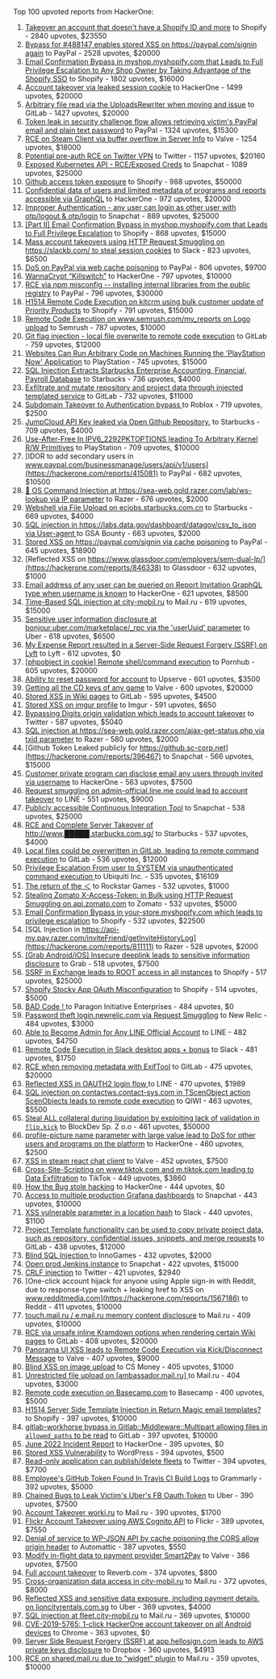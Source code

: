 Top 100 upvoted reports from HackerOne:

1. [Takeover an account that doesn't have a Shopify ID and more](https://hackerone.com/reports/867513) to Shopify - 2840 upvotes, $23550
2. [Bypass for #488147 enables stored XSS on https://paypal.com/signin again](https://hackerone.com/reports/510152) to PayPal - 2528 upvotes, $20000
3. [Email Confirmation Bypass in myshop.myshopify.com that Leads to Full Privilege Escalation to Any Shop Owner by Taking Advantage of the Shopify SSO](https://hackerone.com/reports/791775) to Shopify - 1802 upvotes, $16000
4. [Account takeover via leaked session cookie](https://hackerone.com/reports/745324) to HackerOne - 1499 upvotes, $20000
5. [Arbitrary file read via the UploadsRewriter when moving and issue](https://hackerone.com/reports/827052) to GitLab - 1427 upvotes, $20000
6. [Token leak in security challenge flow allows retrieving victim's PayPal email and plain text password](https://hackerone.com/reports/739737) to PayPal - 1324 upvotes, $15300
7. [RCE on Steam Client via buffer overflow in Server Info](https://hackerone.com/reports/470520) to Valve - 1254 upvotes, $18000
8. [Potential pre-auth RCE on Twitter VPN](https://hackerone.com/reports/591295) to Twitter - 1157 upvotes, $20160
9. [Exposed Kubernetes API - RCE/Exposed Creds](https://hackerone.com/reports/455645) to Snapchat - 1089 upvotes, $25000
10. [Github access token exposure](https://hackerone.com/reports/1087489) to Shopify - 988 upvotes, $50000
11. [Confidential data of users and limited metadata of programs and reports accessible via GraphQL](https://hackerone.com/reports/489146) to HackerOne - 972 upvotes, $20000
12. [Improper Authentication - any user can login as other user with otp/logout & otp/login](https://hackerone.com/reports/921780) to Snapchat - 889 upvotes, $25000
13. [[Part II] Email Confirmation Bypass in myshop.myshopify.com that Leads to Full Privilege Escalation](https://hackerone.com/reports/796808) to Shopify - 868 upvotes, $15000
14. [Mass account takeovers using HTTP Request Smuggling on https://slackb.com/ to steal session cookies](https://hackerone.com/reports/737140) to Slack - 823 upvotes, $6500
15. [DoS on PayPal via web cache poisoning](https://hackerone.com/reports/622122) to PayPal - 806 upvotes, $9700
16. [WannaCrypt “Killswitch”](https://hackerone.com/reports/228648) to HackerOne - 797 upvotes, $10000
17. [RCE via npm misconfig -- installing internal libraries from the public registry](https://hackerone.com/reports/925585) to PayPal - 796 upvotes, $30000
18. [H1514 Remote Code Execution on kitcrm using bulk customer update of Priority Products](https://hackerone.com/reports/422944) to Shopify - 791 upvotes, $15000
19. [Remote Code Execution on www.semrush.com/my_reports on Logo upload](https://hackerone.com/reports/403417) to Semrush - 787 upvotes, $10000
20. [Git flag injection - local file overwrite to remote code execution](https://hackerone.com/reports/658013) to GitLab - 759 upvotes, $12000
21. [Websites Can Run Arbitrary Code on Machines Running the 'PlayStation Now' Application](https://hackerone.com/reports/873614) to PlayStation - 745 upvotes, $15000
22. [SQL Injection Extracts Starbucks Enterprise Accounting, Financial, Payroll Database](https://hackerone.com/reports/531051) to Starbucks - 736 upvotes, $4000
23. [Exfiltrate and mutate repository and project data through injected templated service](https://hackerone.com/reports/446585) to GitLab - 732 upvotes, $11000
24. [Subdomain Takeover to Authentication bypass ](https://hackerone.com/reports/335330) to Roblox - 719 upvotes, $2500
25. [JumpCloud API Key leaked via Open Github Repository.](https://hackerone.com/reports/716292) to Starbucks - 709 upvotes, $4000
26. [Use-After-Free In IPV6_2292PKTOPTIONS leading To Arbitrary Kernel R/W Primitives](https://hackerone.com/reports/826026) to PlayStation - 709 upvotes, $10000
27. [IDOR to add secondary users in www.paypal.com/businessmanage/users/api/v1/users](https://hackerone.com/reports/415081) to PayPal - 682 upvotes, $10500
28. [🐞 OS Command Injection at https://sea-web.gold.razer.com/lab/ws-lookup via IP parameter](https://hackerone.com/reports/821962) to Razer - 676 upvotes, $2000
29. [Webshell via File Upload on ecjobs.starbucks.com.cn](https://hackerone.com/reports/506646) to Starbucks - 669 upvotes, $4000
30. [SQL injection in https://labs.data.gov/dashboard/datagov/csv_to_json via User-agent ](https://hackerone.com/reports/297478) to GSA Bounty - 663 upvotes, $2000
31. [Stored XSS on https://paypal.com/signin via cache poisoning](https://hackerone.com/reports/488147) to PayPal - 645 upvotes, $18900
32. [Reflected XSS on https://www.glassdoor.com/employers/sem-dual-lp/](https://hackerone.com/reports/846338) to Glassdoor - 632 upvotes, $1000
33. [Email address of any user can be queried on Report Invitation GraphQL type when username is known](https://hackerone.com/reports/792927) to HackerOne - 621 upvotes, $8500
34. [Time-Based SQL injection at city-mobil.ru](https://hackerone.com/reports/868436) to Mail.ru - 619 upvotes, $15000
35. [Sensitive user information disclosure at bonjour.uber.com/marketplace/_rpc via the 'userUuid' parameter](https://hackerone.com/reports/542340) to Uber - 618 upvotes, $6500
36. [My Expense Report resulted in a Server-Side Request Forgery (SSRF) on Lyft](https://hackerone.com/reports/885975) to Lyft - 612 upvotes, $0
37. [[phpobject in cookie] Remote shell/command execution](https://hackerone.com/reports/141956) to Pornhub - 605 upvotes, $20000
38. [Ability to reset password for account](https://hackerone.com/reports/322985) to Upserve  - 601 upvotes, $3500
39. [Getting all the CD keys of any game](https://hackerone.com/reports/391217) to Valve - 600 upvotes, $20000
40. [Stored XSS in Wiki pages](https://hackerone.com/reports/526325) to GitLab - 595 upvotes, $4500
41. [Stored XSS on imgur profile](https://hackerone.com/reports/484434) to Imgur - 591 upvotes, $650
42. [Bypassing Digits origin validation which leads to account takeover](https://hackerone.com/reports/129873) to Twitter - 587 upvotes, $5040
43. [SQL injection at https://sea-web.gold.razer.com/ajax-get-status.php via txid parameter](https://hackerone.com/reports/819738) to Razer - 580 upvotes, $2000
44. [Github Token Leaked publicly for https://github.sc-corp.net](https://hackerone.com/reports/396467) to Snapchat - 566 upvotes, $15000
45. [Customer private program can disclose email any users through invited via username](https://hackerone.com/reports/807448) to HackerOne - 563 upvotes, $7500
46. [Request smuggling on admin-official.line.me could lead to account takeover](https://hackerone.com/reports/740037) to LINE - 551 upvotes, $9000
47. [Publicly accessible Continuous Integration Tool](https://hackerone.com/reports/313457) to Snapchat - 538 upvotes, $25000
48. [RCE and Complete Server Takeover of http://www.█████.starbucks.com.sg/](https://hackerone.com/reports/502758) to Starbucks - 537 upvotes, $4000
49. [Local files could be overwritten in GitLab, leading to remote command execution](https://hackerone.com/reports/587854) to GitLab - 536 upvotes, $12000
50. [Privilege Escalation From user to SYSTEM via unauthenticated command execution ](https://hackerone.com/reports/544928) to Ubiquiti Inc. - 535 upvotes, $16109
51. [The return of the ＜](https://hackerone.com/reports/639684) to Rockstar Games - 532 upvotes, $1000
52. [Stealing Zomato X-Access-Token: in Bulk using HTTP Request Smuggling on api.zomato.com](https://hackerone.com/reports/771666) to Zomato - 532 upvotes, $5000
53. [Email Confirmation Bypass in your-store.myshopify.com which leads to privilege escalation](https://hackerone.com/reports/910300) to Shopify - 532 upvotes, $22500
54. [SQL Injection in https://api-my.pay.razer.com/inviteFriend/getInviteHistoryLog](https://hackerone.com/reports/811111) to Razer - 528 upvotes, $2000
55. [[Grab Android/iOS] Insecure deeplink leads to sensitive information disclosure](https://hackerone.com/reports/401793) to Grab - 518 upvotes, $7500
56. [SSRF in Exchange leads to ROOT access in all instances](https://hackerone.com/reports/341876) to Shopify - 517 upvotes, $25000
57. [Shopify Stocky App OAuth Misconfiguration](https://hackerone.com/reports/740989) to Shopify - 514 upvotes, $5000
58. [BAD Code ! ](https://hackerone.com/reports/180074) to Paragon Initiative Enterprises - 484 upvotes, $0
59. [Password theft login.newrelic.com via Request Smuggling](https://hackerone.com/reports/498052) to New Relic - 484 upvotes, $3000
60. [Able to Become Admin for Any LINE Official Account](https://hackerone.com/reports/698579) to LINE - 482 upvotes, $4750
61. [Remote Code Execution in Slack desktop apps + bonus](https://hackerone.com/reports/783877) to Slack - 481 upvotes, $1750
62. [RCE when removing metadata with ExifTool](https://hackerone.com/reports/1154542) to GitLab - 475 upvotes, $20000
63. [Reflected XSS in OAUTH2 login flow ](https://hackerone.com/reports/697099) to LINE - 470 upvotes, $1989
64. [SQL injection on contactws.contact-sys.com in TScenObject action ScenObjects leads to remote code execution](https://hackerone.com/reports/816254) to QIWI - 463 upvotes, $5500
65. [Steal ALL collateral during liquidation by exploiting lack of validation in `flip.kick`](https://hackerone.com/reports/684092) to BlockDev Sp. Z o.o - 461 upvotes, $50000
66. [profile-picture name parameter with large value lead to DoS for other users and programs on the platform](https://hackerone.com/reports/764434) to HackerOne - 460 upvotes, $2500
67. [XSS in steam react chat client](https://hackerone.com/reports/409850) to Valve - 452 upvotes, $7500
68. [Cross-Site-Scripting on www.tiktok.com and m.tiktok.com leading to Data Exfiltration](https://hackerone.com/reports/968082) to TikTok - 449 upvotes, $3860
69. [How the Bug stole hacking](https://hackerone.com/reports/762510) to HackerOne - 444 upvotes, $0
70. [Access to multiple production Grafana dashboards](https://hackerone.com/reports/663628) to Snapchat - 443 upvotes, $10000
71. [XSS vulnerable parameter in a location hash](https://hackerone.com/reports/146336) to Slack - 440 upvotes, $1100
72. [Project Template functionality can be used to copy private project data, such as repository, confidential issues, snippets, and merge requests](https://hackerone.com/reports/689314) to GitLab - 438 upvotes, $12000
73. [Blind SQL Injection ](https://hackerone.com/reports/758654) to InnoGames - 432 upvotes, $2000
74. [Open prod Jenkins instance](https://hackerone.com/reports/231460) to Snapchat - 422 upvotes, $15000
75. [CRLF injection](https://hackerone.com/reports/446271) to Twitter - 421 upvotes, $2940
76. [One-click account hijack for anyone using Apple sign-in with Reddit, due to response-type switch + leaking href to XSS on www.redditmedia.com](https://hackerone.com/reports/1567186) to Reddit - 411 upvotes, $10000
77. [touch.mail.ru / e.mail.ru memory content disclosure](https://hackerone.com/reports/513236) to Mail.ru - 409 upvotes, $10000
78. [RCE via unsafe inline Kramdown options when rendering certain Wiki pages](https://hackerone.com/reports/1125425) to GitLab - 408 upvotes, $20000
79. [Panorama UI XSS leads to Remote Code Execution via Kick/Disconnect Message](https://hackerone.com/reports/631956) to Valve - 407 upvotes, $9000
80. [Blind XSS on image upload](https://hackerone.com/reports/1010466) to CS Money - 405 upvotes, $1000
81. [Unrestricted file upload on [ambassador.mail.ru] ](https://hackerone.com/reports/854032) to Mail.ru - 404 upvotes, $3000
82. [Remote code execution on Basecamp.com](https://hackerone.com/reports/365271) to Basecamp - 400 upvotes, $5000
83. [H1514 Server Side Template Injection in Return Magic email templates?](https://hackerone.com/reports/423541) to Shopify - 397 upvotes, $10000
84. [gitlab-workhorse bypass in Gitlab::Middleware::Multipart allowing files in `allowed_paths` to be read](https://hackerone.com/reports/850447) to GitLab - 397 upvotes, $10000
85. [June 2022 Incident Report](https://hackerone.com/reports/1622449) to HackerOne - 395 upvotes, $0
86. [Stored XSS Vulnerability](https://hackerone.com/reports/643908) to WordPress - 394 upvotes, $500
87. [Read-only application can publish/delete fleets](https://hackerone.com/reports/1032468) to Twitter - 394 upvotes, $7700
88. [Employee's GitHub Token Found In Travis CI Build Logs](https://hackerone.com/reports/496937) to Grammarly - 392 upvotes, $5000
89. [Chained Bugs to Leak Victim's Uber's FB Oauth Token](https://hackerone.com/reports/202781) to Uber - 390 upvotes, $7500
90. [Account Takeover worki.ru](https://hackerone.com/reports/744662) to Mail.ru - 390 upvotes, $1700
91. [Flickr Account Takeover using AWS Cognito API](https://hackerone.com/reports/1342088) to Flickr - 389 upvotes, $7550
92. [Denial of service to WP-JSON API by cache poisoning the CORS allow origin header](https://hackerone.com/reports/591302) to Automattic - 387 upvotes, $550
93. [Modify in-flight data to payment provider Smart2Pay](https://hackerone.com/reports/1295844) to Valve - 386 upvotes, $7500
94. [Full account takeover](https://hackerone.com/reports/314808) to Reverb.com - 374 upvotes, $800
95. [Cross-organization data access in city-mobil.ru](https://hackerone.com/reports/863983) to Mail.ru - 372 upvotes, $8000
96. [Reflected XSS and sensitive data exposure, including payment details, on lioncityrentals.com.sg](https://hackerone.com/reports/340431) to Uber - 369 upvotes, $4000
97. [SQL injection at fleet.city-mobil.ru](https://hackerone.com/reports/881901) to Mail.ru - 369 upvotes, $10000
98. [CVE-2019-5765: 1-click HackerOne account takeover on all Android devices](https://hackerone.com/reports/563870) to Chrome - 363 upvotes, $0
99. [Server Side Request Forgery (SSRF) at app.hellosign.com leads to AWS private keys disclosure](https://hackerone.com/reports/923132) to Dropbox - 360 upvotes, $4913
100. [RCE on shared.mail.ru due to "widget" plugin](https://hackerone.com/reports/518637) to Mail.ru - 359 upvotes, $10000
